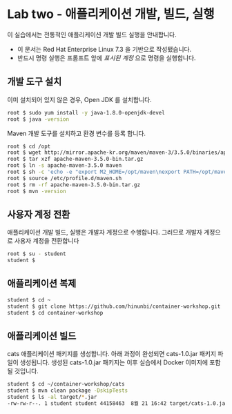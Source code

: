 Lab two - 애플리케이션 개발, 빌드, 실행
===

이 실습에서는 전통적인 애플리케이션 개발 빌드 실행을 안내합니다. 

* 이 문서는 Red Hat Enterprise Linux 7.3 을 기반으로 작성됐습니다.
* 반드시 명령 실행은 프롬프트 앞에 *표시된 계정* 으로 명령을 실행합니다.  


## 개발 도구 설치
   
   이미 설치되어 있지 않은 경우, Open JDK 를 설치합니다.

```bash
root $ sudo yum install -y java-1.8.0-openjdk-devel
root $ java -version
```
   
   Maven 개발 도구를 설치하고 환경 변수를 등록 합니다.
```bash
root $ cd /opt
root $ wget http://mirror.apache-kr.org/maven/maven-3/3.5.0/binaries/apache-maven-3.5.0-bin.tar.gz
root $ tar xzf apache-maven-3.5.0-bin.tar.gz
root $ ln -s apache-maven-3.5.0 maven
root $ sh -c 'echo -e "export M2_HOME=/opt/maven\nexport PATH=/opt/maven/bin:${PATH}\n" > /etc/profile.d/maven.sh' 
root $ source /etc/profile.d/maven.sh
root $ rm -rf apache-maven-3.5.0-bin.tar.gz
root $ mvn -version
```   

## 사용자 계정 전환
   
   애플리케이션 개발 빌드, 실행은 개발자 계정으로 수행합니다. 
   그러므로 개발자 계정으로 사용자 계정을 전환합니다
```bash
root $ su - student 
student $
```   

## 애플리케이션 복제

```bash
student $ cd ~
student $ git clone https://github.com/hinunbi/container-workshop.git
student $ cd container-workshop
```

## 애플리케이션 빌드

cats 애플리케이션 패키지를 생성합니다. 
아래 과정이 완성되면 cats-1.0.jar 패키지 파일이 생성됩니다. 
생성된 cats-1.0.jar 패키지는 이후 실습에서 Docker 이미지에 포함될 것입니다.

```bash
student $ cd ~/container-workshop/cats
student $ mvn clean package -DskipTests
student $ ls -al target/*.jar
-rw-rw-r--. 1 student student 44158463  8월 21 16:42 target/cats-1.0.jar
```
 